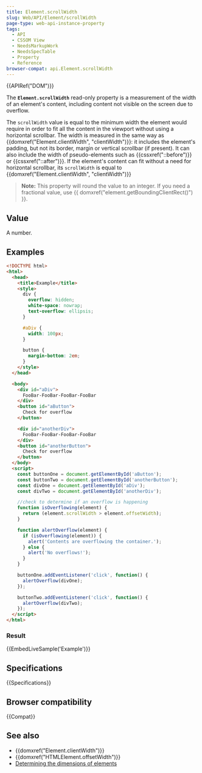 ```yaml
---
title: Element.scrollWidth
slug: Web/API/Element/scrollWidth
page-type: web-api-instance-property
tags:
  - API
  - CSSOM View
  - NeedsMarkupWork
  - NeedsSpecTable
  - Property
  - Reference
browser-compat: api.Element.scrollWidth
---
```

{{APIRef("DOM")}}

The **`Element.scrollWidth`** read-only property is a
measurement of the width of an element's content, including content not visible on the
screen due to overflow.

The `scrollWidth` value is equal to the minimum width the element would
require in order to fit all the content in the viewport without using a horizontal
scrollbar. The width is measured in the same way as {{domxref("Element.clientWidth",
  "clientWidth")}}: it includes the element's padding, but not its border, margin or
vertical scrollbar (if present). It can also include the width of pseudo-elements such
as {{cssxref("::before")}} or {{cssxref("::after")}}. If the element's content can fit
without a need for horizontal scrollbar, its `scrollWidth` is equal to
{{domxref("Element.clientWidth", "clientWidth")}}

> **Note:** This property will round the value to an integer. If you need a fractional value,
> use {{ domxref("element.getBoundingClientRect()") }}.

## Value

A number.

## Examples

```html
<!DOCTYPE html>
<html>
  <head>
    <title>Example</title>
    <style>
      div {
        overflow: hidden;
        white-space: nowrap;
        text-overflow: ellipsis;
      }

      #aDiv {
        width: 100px;
      }

      button {
        margin-bottom: 2em;
      }
    </style>
  </head>

  <body>
    <div id="aDiv">
      FooBar-FooBar-FooBar-FooBar
    </div>
    <button id="aButton">
      Check for overflow
    </button>

    <div id="anotherDiv">
      FooBar-FooBar-FooBar-FooBar
    </div>
    <button id="anotherButton">
      Check for overflow
    </button>
  </body>
  <script>
    const buttonOne = document.getElementById('aButton');
    const buttonTwo = document.getElementById('anotherButton');
    const divOne = document.getElementById('aDiv');
    const divTwo = document.getElementById('anotherDiv');

    //check to determine if an overflow is happening
    function isOverflowing(element) {
      return (element.scrollWidth > element.offsetWidth);
    }

    function alertOverflow(element) {
      if (isOverflowing(element)) {
        alert('Contents are overflowing the container.');
      } else {
        alert('No overflows!');
      }
    }

    buttonOne.addEventListener('click', function() {
      alertOverflow(divOne);
    });

    buttonTwo.addEventListener('click', function() {
      alertOverflow(divTwo);
    });
  </script>
</html>
```

### Result

{{EmbedLiveSample('Example')}}

## Specifications

{{Specifications}}

## Browser compatibility

{{Compat}}

## See also

- {{domxref("Element.clientWidth")}}
- {{domxref("HTMLElement.offsetWidth")}}
- [Determining the dimensions of elements](/en-US/docs/Web/API/CSS_Object_Model/Determining_the_dimensions_of_elements)
